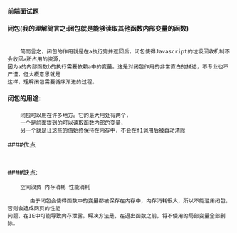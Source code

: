 #### 前端面试题

#### 闭包\(我的理解简言之:闭包就是能够读取其他函数内部变量的函数\)

```

    简而言之，闭包的作用就是在a执行完并返回后，闭包使得Javascript的垃圾回收机制不会收回a所占用的资源，
因为a的内部函数b的执行需要依赖a中的变量。这是对闭包作用的非常直白的描述，不专业也不严谨，但大概意思就是
这样，理解闭包需要循序渐进的过程。
```

#### 闭包的用途:

```
    闭包可以用在许多地方。它的最大用处有两个，
    一个是前面提到的可以读取函数内部的变量，
    另一个就是让这些的值始终保持在内存中，不会在f1调用后被自动清除
```


####优点


```
    
```


####缺点:
```
    空间浪费 内存消耗 性能消耗

       由于闭包会使得函数中的变量都被保存在内存中，内存消耗很大，所以不能滥用闭包，否则会造成网页的性能
问题，在IE中可能导致内存泄露。解决方法是，在退出函数之前，将不使用的局部变量全部删除。

```

